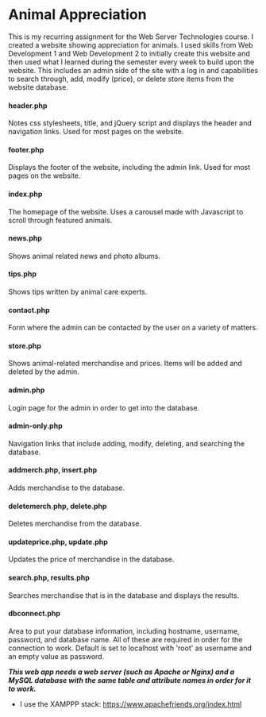 # Animal Appreciation

This is my recurring assignment for the Web Server Technologies course. I created a website showing appreciation for animals. I used skills from Web Development 1 and Web Development 2 to initially create this website and then used what I learned during the semester every week to build upon the website. This includes an admin side of the site with a log in and capabilities to search through, add, modify (price), or delete store items from the website database.

#### header.php
Notes css stylesheets, title, and jQuery script and displays the header and navigation links. Used for most pages on the website.

#### footer.php
Displays the footer of the website, including the admin link. Used for most pages on the website.

#### index.php
The homepage of the website. Uses a carousel made with Javascript to scroll through featured animals.

#### news.php
Shows animal related news and photo albums.

#### tips.php
Shows tips written by animal care experts.

#### contact.php
Form where the admin can be contacted by the user on a variety of matters.

#### store.php
Shows animal-related merchandise and prices. Items will be added and deleted by the admin.

#### admin.php
Login page for the admin in order to get into the database.

#### admin-only.php
Navigation links that include adding, modify, deleting, and searching the database.

#### addmerch.php, insert.php
Adds merchandise to the database.

#### deletemerch.php, delete.php
Deletes merchandise from the database.

#### updateprice.php, update.php
Updates the price of merchandise in the database.

#### search.php, results.php
Searches merchandise that is in the database and displays the results.

#### dbconnect.php
Area to put your database information, including hostname, username, password, and database name. All of these are required in order for the connection to work. Default is set to localhost with 'root' as username and an empty value as password.

***This web app needs a web server (such as Apache or Nginx) and a MySQL database with the same table and attribute names in order for it to work.***

- I use the XAMPPP stack: https://www.apachefriends.org/index.html

